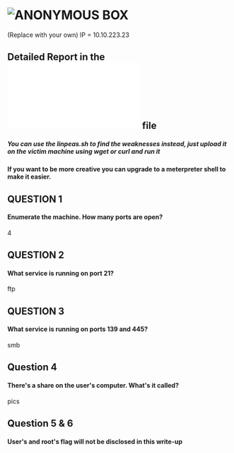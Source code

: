 #	![ANONYMOUS BOX](https://tryhackme.com/room/anonymous/)

(Replace with your own)
IP = 10.10.223.23

## Detailed Report in the ![report.pdf](report.pdf) file

##### You can use the linpeas.sh to find the weaknesses instead, just upload it on the victim machine using wget or curl and run it
#### If you want to be more creative you can upgrade to a meterpreter shell to make it easier.

## QUESTION 1
#### Enumerate the machine. How many ports are open?
4

## QUESTION 2
#### What service is running on port 21?
ftp

## QUESTION 3
#### What service is running on ports 139 and 445?
smb

## Question 4
#### There's a share on the user's computer. What's it called?
pics

## Question 5 & 6
#### User's and root's flag will not be disclosed in this write-up
